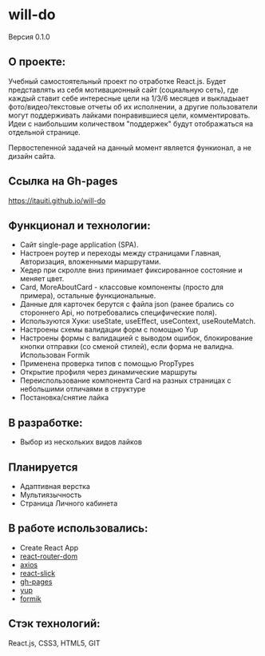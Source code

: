 # will-do
Версия 0.1.0

## О проекте:
Учебный самостоятельный проект по отработке React.js. Будет представлять из себя мотивационный сайт (социальную сеть), где каждый ставит себе интересные цели на 1/3/6 месяцев и выкладыает фото/видео/текстовые отчеты об их исполнении, а другие пользователи могут поддерживать лайками понравившиеся цели, комментировать. Идеи с наибольшим количеством "поддержек" будут отображаться на отдельной странице. 

Первостепенной задачей на данный момент является функионал, а не дизайн сайта.

## Ссылка на Gh-pages
https://itauiti.github.io/will-do

## Функционал и технологии:

- Сайт single-page application (SPA).
- Настроен роутер и переходы между страницами Главная, Авторизация, вложенными маршрутами.
- Хедер при скролле вниз принимает фиксированное состояние и меняет цвет.
- Card, MoreAboutCard - классовые компоненты (просто для примера), остальные функциональные. 
- Данные для карточек берутся с файла json (ранее брались со стороннего Api, но потребовались специфические поля).
- Используются Хуки: useState, useEffect, useContext, useRouteMatch.
- Настроены схемы валидации форм с помощью Yup
- Настроены формы с валидацией с выводом ошибок, блокирование кнопки отправки (со сменой стилей), если форма не валидна. Использован Formik
- Применена проверка типов с помощью PropTypes
- Открытие профиля через динамические маршруты
- Переиспользование компонента Card на разных страницах с небольшими отличаями в структуре
- Постановка/снятие лайка

## В разработке:
- Выбор из нескольких видов лайков

## Планируется
- Адаптивная верстка
- Мультиязычность
- Страница Личного кабинета

## В работе использовались:
- Create React App
- [react-router-dom](https://www.npmjs.com/package/react-router-dom)
- [axios](https://www.npmjs.com/package/axios)
- [react-slick](https://www.npmjs.com/package/react-slick)
- [gh-pages](https://www.npmjs.com/package/gh-pages)
- [yup](https://www.npmjs.com/package/yup)
- [formik](https://www.npmjs.com/package/formik)

## Стэк технологий:
React.js, CSS3, HTML5, GIT

